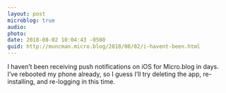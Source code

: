 ```yaml
---
layout: post
microblog: true
audio: 
photo: 
date: 2018-08-02 10:04:43 -0500
guid: http://muncman.micro.blog/2018/08/02/i-havent-been.html
---
```

I haven’t been receiving push notifications on iOS for Micro.blog in days. I’ve rebooted my phone already, so I guess I’ll try deleting the app, re-installing, and re-logging in this time. 
